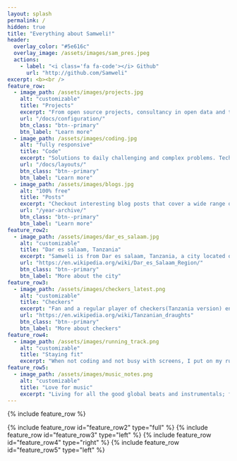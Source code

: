 ```yaml
---
layout: splash
permalink: /
hidden: true
title: "Everything about Samweli!"
header:
  overlay_color: "#5e616c"
  overlay_image: /assets/images/sam_pres.jpeg
  actions:
    - label: "<i class='fa fa-code'></i> Github"
      url: "http://github.com/Samweli"
excerpt: <b><br />
feature_row:
  - image_path: /assets/images/projects.jpg
    alt: "customizable"
    title: "Projects"
    excerpt: "From open source projects, consultancy in open data and technologies and everything that covers and provide insights for developers, businesses and enthusiasts."
    url: "/docs/configuration/"
    btn_class: "btn--primary"
    btn_label: "Learn more"
  - image_path: /assets/images/coding.jpg
    alt: "fully responsive"
    title: "Code"
    excerpt: "Solutions to daily challenging and complex problems. Techniques used by developers in programming, including geospatial hacking."
    url: "/docs/layouts/"
    btn_class: "btn--primary"
    btn_label: "Learn more"
  - image_path: /assets/images/blogs.jpg
    alt: "100% free"
    title: "Posts"
    excerpt: "Checkout interesting blog posts that cover a wide range of topics from Samweli's experience in writing softwares."
    url: "/year-archive/"
    btn_class: "btn--primary"
    btn_label: "Learn more"     
feature_row2:
  - image_path: /assets/images/dar_es_salaam.jpg
    alt: "customizable"
    title: "Dar es salaam, Tanzania"
    excerpt: "Samweli is from Dar es salaam, Tanzania, a city located on Tanzania's eastern coast, this busy city is the country's biggest, with over five million people. It's also the fifth most populous in Africa and a hotspot for technology and innovation, growing faster than almost any other city in the world."
    url: "https://en.wikipedia.org/wiki/Dar_es_Salaam_Region/"
    btn_class: "btn--primary"
    btn_label: "More about the city"
feature_row3:
  - image_path: /assets/images/checkers_latest.png
    alt: "customizable"
    title: "Checkers"
    excerpt: "Fan and a regular player of checkers(Tanzania version) enjoying the game of moving pieces on the board. It's fun because you have to think and plan your moves carefully, trying to predict what your opponent will do next. It's like a puzzle that you solve with logic and strategy. Checkers keeps you entertained because it's easy to learn but challenging to master, making it a classic game that never gets old."
    url: "https://en.wikipedia.org/wiki/Tanzanian_draughts"
    btn_class: "btn--primary"
    btn_label: "More about checkers"
feature_row4:
  - image_path: /assets/images/running_track.png
    alt: "customizable"
    title: "Staying fit"
    excerpt: "When not coding and not busy with screens, I put on my running shoes and hit the road. It feels great to run, clear my head, and feel alive. Sometimes, I play football with friends for more fun and exercise. These activities aren't just about staying healthy; they help me remember there's more to life than just computers and code."
feature_row5:
  - image_path: /assets/images/music_notes.png
    alt: "customizable"
    title: "Love for music"
    excerpt: "Living for all the good global beats and instrumentals; from afrobeats, symphony orchestra and live performances. Without forgetting movies scores listening and following the art of storytelling with music while evoking emotions is the way I find true life harmony. You can find some of the playlists that I listen to whenever I want to feel alive here <a href='https://soundcloud.com/samtwesa'> https://soundcloud.com/samtwesa</a>."
---
```


{% include feature_row %}

{% include feature_row id="feature_row2" type="full" %}
{% include feature_row id="feature_row3" type="left" %}
{% include feature_row id="feature_row4" type="right" %}
{% include feature_row id="feature_row5" type="left" %}